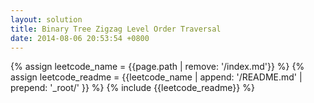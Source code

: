 ```yaml
---
layout: solution
title: Binary Tree Zigzag Level Order Traversal
date: 2014-08-06 20:53:54 +0800
---
```

{% assign leetcode_name = {{page.path | remove: '/index.md'}}  %}
{% assign leetcode_readme = {{leetcode_name | append: '/README.md' | prepend: '_root/' }}  %}
{% include {{leetcode_readme}} %}
